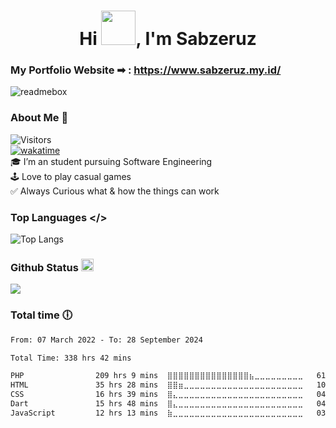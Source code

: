 
<h1 align="center">Hi <img src="https://media.tenor.com/Wx9IEmZZXSoAAAAi/hi.gif" height="55px" width="55px">, I'm Sabzeruz</h1>

### My Portfolio Website ➡ : https://www.sabzeruz.my.id/
![readmebox](https://raw.githubusercontent.com/sabzeruz/sabzeruz/e3dd5ea54986209a3002f65657af715700b15f80/readmebox.svg) </br>
### About Me 🚀
![Visitors](https://api.visitorbadge.io/api/visitors?path=https%3A%2F%2Fgithub.com%2Fsabzeruz&countColor=%23263759&style=flat)
</br>
[![wakatime](https://wakatime.com/badge/user/d1b6a1ee-0586-468c-bbf8-254e1dc280f1.svg)](https://wakatime.com/@d1b6a1ee-0586-468c-bbf8-254e1dc280f1) </br>
🎓 I’m an student pursuing Software Engineering </br>
🕹  Love to play casual games</br>
✅ Always Curious what & how the things can work</br>




### Top Languages </>
![Top Langs](https://github-readme-stats.vercel.app/api/top-langs/?username=sabzeruz&theme=tokyonight)

### Github Status <img height=20 src="https://cdn.jsdelivr.net/gh/devicons/devicon/icons/github/github-original.svg"/>
<img src="https://github-readme-stats-git-masterrstaa-rickstaa.vercel.app/api?username=sabzeruz&show_icons=true&theme=dark"/>


### Total time 🕕
<!--START_SECTION:waka-->

```txt
From: 07 March 2022 - To: 28 September 2024

Total Time: 338 hrs 42 mins

PHP                209 hrs 9 mins  ⣿⣿⣿⣿⣿⣿⣿⣿⣿⣿⣿⣿⣿⣿⣿⣦⣀⣀⣀⣀⣀⣀⣀⣀⣀   61.75 %
HTML               35 hrs 28 mins  ⣿⣿⣶⣀⣀⣀⣀⣀⣀⣀⣀⣀⣀⣀⣀⣀⣀⣀⣀⣀⣀⣀⣀⣀⣀   10.47 %
CSS                16 hrs 39 mins  ⣿⣄⣀⣀⣀⣀⣀⣀⣀⣀⣀⣀⣀⣀⣀⣀⣀⣀⣀⣀⣀⣀⣀⣀⣀   04.92 %
Dart               15 hrs 48 mins  ⣿⣄⣀⣀⣀⣀⣀⣀⣀⣀⣀⣀⣀⣀⣀⣀⣀⣀⣀⣀⣀⣀⣀⣀⣀   04.67 %
JavaScript         12 hrs 13 mins  ⣷⣀⣀⣀⣀⣀⣀⣀⣀⣀⣀⣀⣀⣀⣀⣀⣀⣀⣀⣀⣀⣀⣀⣀⣀   03.61 %
```

<!--END_SECTION:waka-->
